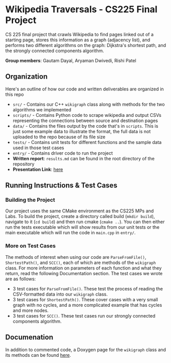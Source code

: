 # Wikipedia Traversals - CS225 Final Project 

CS 225 final project that crawls Wikipedia to find pages linked out of a starting page, stores this information as a graph (adjacency list), and performs two different algorithms on the graph: Dijkstra's shortest path, and the strongly connected components algorithm. 

**Group members**: Gautam Dayal, Aryaman Dwivedi, Rishi Patel

## Organization

Here's an outline of how our code and written deliverables are organized in this repo
* `src/` - Contains our C++ `wikigraph` class along with methods for the two algorithms we implemented
* `scripts/` - Contains Python code to scrape wikipedia and output CSVs representing the connections between source and destination pages
* `data/` - Contains the files output by the code that's in `scripts`. This is just some example data to illustrate the format, the full data is not uploaded to the repo because of its file size
* `tests/` - Contains unit tests for different functions and the sample data used in those test cases
* `entry/` - Contains driver code to run the project
* **Written report**: `results.md` can be found in the root directory of the repository
* **Presentation Link**: [here](https://youtu.be/b0expmFxDCk)

## Running Instructions & Test Cases

### Building the Project

Our project uses the same CMake environment as the CS225 MPs and Labs. To build the project, create a directory called build (`mkdir build`), navigate to it (`cd build`) and then run cmake (`cmake ..`). You can then either run the tests executable which will show results from our unit tests or the main executable which will run the code in `main.cpp` in `entry/`. 

### More on Test Cases

The methods of interest when using our code are `ParseFromFile()`, `ShortestPath()`, and `SCC()`, each of which are methods of the `wikigraph` class. For more information on parameters of each function and what they return, read the following Documentation section. The test cases we wrote are as follows:
* 3 test cases for `ParseFromFile()`. These test the process of reading the CSV-formatted data into our `wikigraph` class. 
* 3 test cases for `ShortestPath()`. These cover cases with a very small graph with no cycles, and a more complicated example that has cycles and more nodes.
* 3 test cases for `SCC()`. These test cases run our strongly connected components algorithm. 

## Documenation

In addition to commented code, a Doxygen page for the `wikigraph` class and its methods can be found [here](https://gautamdayal.github.io/wikiracing-CS225/class_wiki_graph.html). 
